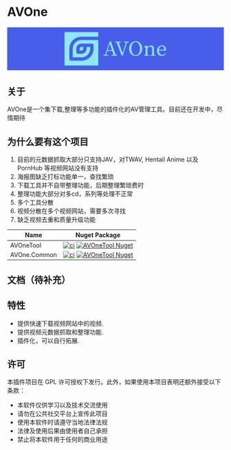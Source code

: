 # AVOne 
[![banner](./img/avone.png)](https://raw.githubusercontent.com/weloveloli/AVOne/main/img/avone.png)
## 关于
AVOne是一个集下载,整理等多功能的插件化的AV管理工具。目前还在开发中，尽情期待

## 为什么要有这个项目
1. 目前的元数据抓取大部分只支持JAV，对TWAV, Hentail Anime 以及 PornHub 等视频网站没有支持
2. 海报图缺乏打标功能单一，查找繁琐 
3. 下载工具并不自带整理功能，后期整理繁琐费时
4. 整理功能大部分对多cd，系列等处理不正常
5. 多个工具分散
6. 视频分散在多个视频网站，需要多次寻找
7. 缺乏视频去重和质量升级功能



| Name      | Nuget Package |
| ----------- | ----------- |
| AVOneTool | [![ci](https://github.com/weloveloli/AVOne/actions/workflows/tool.yml/badge.svg)](https://github.com/weloveloli/AVOne/actions/workflows/tool.yml) [![AVOneTool Nuget](https://img.shields.io/nuget/v/AVOneTool)](https://www.nuget.org/packages/AVOneTool) |
| AVOne.Common | [![ci](https://github.com/weloveloli/AVOne/actions/workflows/common.yml/badge.svg)](https://github.com/weloveloli/AVOne/actions/workflows/common.yml) [![AVOneTool Nuget](https://img.shields.io/nuget/v/AVOne.Common)](https://www.nuget.org/packages/AVOne.Common) |

## 文档（待补充）


## 特性

- 提供快速下载视频网站中的视频.
- 提供视频元数据抓取和整理功能.
- 插件化，可以自行拓展.

## 许可

本插件项目在 GPL 许可授权下发行。此外，如果使用本项目表明还额外接受以下条款：

- 本软件仅供学习以及技术交流使用
- 请勿在公共社交平台上宣传此项目
- 使用本软件时请遵守当地法律法规
- 法律及使用后果由使用者自己承担
- 禁止将本软件用于任何的商业用途
